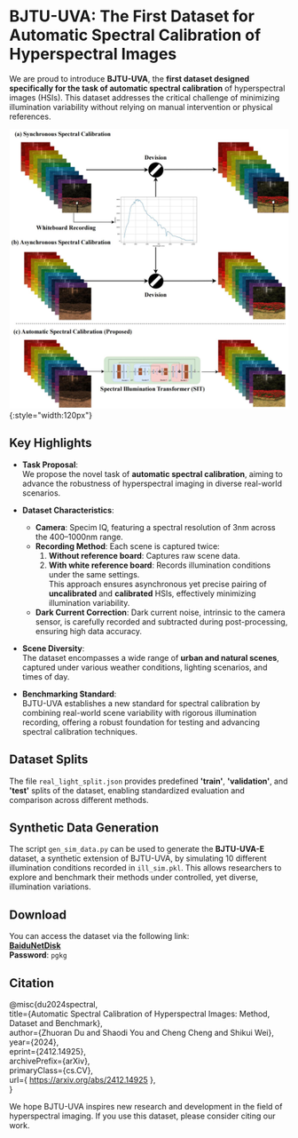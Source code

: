 # BJTU-UVA: The First Dataset for Automatic Spectral Calibration of Hyperspectral Images

We are proud to introduce **BJTU-UVA**, the **first dataset designed specifically for the task of automatic spectral calibration** of hyperspectral images (HSIs). This dataset addresses the critical challenge of minimizing illumination variability without relying on manual intervention or physical references.

![](figure-task.jpg){:style="width:120px"}
## Key Highlights

- **Task Proposal**:  
  We propose the novel task of **automatic spectral calibration**, aiming to advance the robustness of hyperspectral imaging in diverse real-world scenarios.

- **Dataset Characteristics**:  
  - **Camera**: Specim IQ, featuring a spectral resolution of 3nm across the 400–1000nm range.  
  - **Recording Method**: Each scene is captured twice:  
    1. **Without reference board**: Captures raw scene data.  
    2. **With white reference board**: Records illumination conditions under the same settings.  
  This approach ensures asynchronous yet precise pairing of **uncalibrated** and **calibrated** HSIs, effectively minimizing illumination variability.  
  - **Dark Current Correction**: Dark current noise, intrinsic to the camera sensor, is carefully recorded and subtracted during post-processing, ensuring high data accuracy.

- **Scene Diversity**:  
  The dataset encompasses a wide range of **urban and natural scenes**, captured under various weather conditions, lighting scenarios, and times of day.

- **Benchmarking Standard**:  
  BJTU-UVA establishes a new standard for spectral calibration by combining real-world scene variability with rigorous illumination recording, offering a robust foundation for testing and advancing spectral calibration techniques.

## Dataset Splits

The file `real_light_split.json` provides predefined **'train'**, **'validation'**, and **'test'** splits of the dataset, enabling standardized evaluation and comparison across different methods.

## Synthetic Data Generation

The script `gen_sim_data.py` can be used to generate the **BJTU-UVA-E** dataset, a synthetic extension of BJTU-UVA, by simulating 10 different illumination conditions recorded in `ill_sim.pkl`. This allows researchers to explore and benchmark their methods under controlled, yet diverse, illumination variations.

## Download

You can access the dataset via the following link:  
**[BaiduNetDisk](https://pan.baidu.com/s/1NawnIBN3ixH_qec70zenLQ)**  
**Password**: `pgkg`

## Citation
@misc{du2024spectral,<br>
      title={Automatic Spectral Calibration of Hyperspectral Images: Method, Dataset and Benchmark}, <br>
      author={Zhuoran Du and Shaodi You and Cheng Cheng and Shikui Wei},<br>
      year={2024},<br>
      eprint={2412.14925},<br>
      archivePrefix={arXiv},<br>
      primaryClass={cs.CV},<br>
      url={ https://arxiv.org/abs/2412.14925 }, <br>
}

We hope BJTU-UVA inspires new research and development in the field of hyperspectral imaging. If you use this dataset, please consider citing our work.
